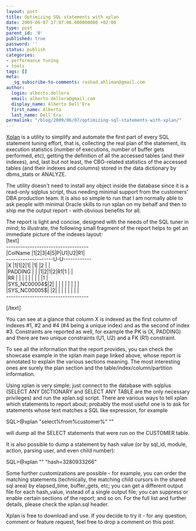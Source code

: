 ```yaml
---
layout: post
title: Optimizing SQL statements with xplan
date: 2009-06-07 17:07:06.000000000 +02:00
type: post
parent_id: '0'
published: true
password: ''
status: publish
categories:
- performance tuning
- tools
tags: []
meta:
  _sg_subscribe-to-comments: rashad.ahliman@gmail.com
author:
  login: alberto.dellera
  email: alberto.dellera@gmail.com
  display_name: Alberto Dell'Era
  first_name: Alberto
  last_name: Dell'Era
permalink: "/blog/2009/06/07/optimizing-sql-statements-with-xplan/"
---
```

<p><a href="http://www.adellera.it/scripts_etcetera/xplan/index.html">Xplan</a> is a utility to simplify and automate the first part of every SQL statement tuning effort, that is, collecting the real plan of the statement, its execution statistics (number of executions, number of buffer gets performed, etc), getting the definition of all the accessed tables (and their indexes), and, last but not least, the CBO-related statistics of the accessed tables (and their indexes and columns) stored in the data dictionary by dbms_stats or ANALYZE.</p>
<p>The utility doesn't need to install any object inside the database since it is a read-only sqlplus script, thus needing minimal support from the customers' DBA production team. It is also so simple to run that I am normally able to ask people with minimal Oracle skills to run xplan on my behalf and then to ship me the output report - with obvious benefits for all. </p>
<p>The report is light and concise, designed with the needs of the SQL tuner in mind; to illustrate, the following small fragment of the report helps to get an immediate picture of the indexes layout:<br />
[text]<br />
-----------------------------------<br />
|ColName     |1|2|3|4|5|P|U1|U2|R1|<br />
--------------------U-U------------<br />
|X           |1|1|2|1| |1|  |2 |  |<br />
|PADDING     | | |1|2|1|2|R1|1 |  |<br />
|RR          | | | | | | |  |  |1 |<br />
|SYS_NC00004$|2| | | | | |  |  |  |<br />
|SYS_NC00005$| |2| | | | |  |  |  |<br />
-----------------------------------
  
[/text]

You can see at a glance that column X is indexed as the first column of indexes #1, #2 and #4 (#4 being a unique index) and as the second of index #3. Constraints are reported as well, for example the PK is (X, PADDING) and there are two unique constraints (U1, U2) and a FK (R1) constraint.

To see all the information that the report provides, you can check the showcase example in the xplan main page linked above, whose report is annotated to explain the various sections meaning. The most interesting ones are surely the plan section and the table/index/column/partition information.

Using xplan is very simple; just connect to the database with sqlplus (SELECT ANY DICTIONARY and SELECT ANY TABLE are the only necessary privileges) and run the xplan.sql script. There are various ways to tell xplan which statements to report about; probably the most useful one is to ask for statements whose text matches a SQL like expression, for example

SQL\>@xplan "select%from%customer%" ""

will dump all the SELECT statements that were run on the CUSTOMER table.

It is also possible to dump a statement by hash value (or by sql\_id, module, action, parsing user, and even child number):

SQL\>@xplan "" "hash=3280933266"

Some further customizations are possible - for example, you can order the matching statements (technically, the matching child cursors in the shared sql area) by elapsed\_time, buffer\_gets, etc; you can get a different output file for each hash\_value, instead of a single output file; you can suppress or enable certain sections of the report; and so on. For the full list and further details, please check the xplan.sql header.

Xplan is free to download and use. If you decide to try it - for any question, comment or feature request, feel free to drop a comment on this post.

